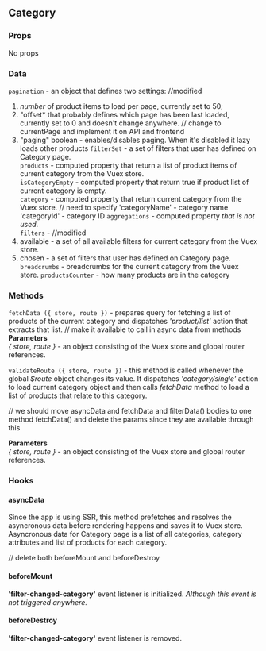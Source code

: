 ## Category

### Props
No props
### Data
`pagination` - an object that defines two settings:  //modified
1. *number* of product items to load per page, currently set to 50;  
2. "offset* that probably defines which page has been last loaded, currently set to 0 and doesn't change anywhere. // change to currentPage and implement it on API and frontend
3. "paging" boolean - enables/disables paging. When it's disabled it lazy loads other products
`filterSet` - a set of filters that user has defined on Category page.  
`products` - computed property that return a list of product items of current category from the Vuex store.  
`isCategoryEmpty` - computed property that return true if product list of current category is empty.  
`category` - computed property that return current category from the Vuex store.  // need to specify
'categoryName' - category name
'categoryId' - category ID
`aggregations` - computed property *that is not used*.  
`filters` - //modified
1. available - a set of all available filters for current category from the Vuex store.  
2. chosen -  a set of filters that user has defined on Category page.  
`breadcrumbs` - breadcrumbs for the current category from the Vuex store.
`productsCounter` - how many products are in the category
### Methods
`fetchData ({ store, route })` - prepares query for fetching a list of products of the current category and dispatches *'product/list'* action that extracts that list.  //  make it available to call in async data from methods
**Parameters**  
*{ store, route }* - an object consisting of the Vuex store and global router references.  

`validateRoute ({ store, route })` - this method is called whenever the global *$route* object changes its value. It dispatches *'category/single'* action to load current category object and then calls *fetchData* method to load a list of products that relate to this category.  



// we should move asyncData and fetchData and filterData() bodies to one method fetchData() and delete the params since they are available through this

**Parameters**  
*{ store, route }* - an object consisting of the Vuex store and global router references.
### Hooks
#### asyncData
Since the app is using SSR, this method prefetches and resolves the asyncronous data before rendering happens and saves it to Vuex store. Asyncronous data for Category page is a list of all categories, category attributes and list of products for each category.

// delete both beforeMount and beforeDestroy 
#### beforeMount
**'filter-changed-category'** event listener is initialized. *Although this event is not triggered anywhere.*
#### beforeDestroy
**'filter-changed-category'** event listener is removed.
